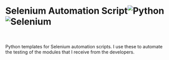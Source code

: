 # Selenium Automation Script![Python](https://img.shields.io/badge/python-3670A0?style=for-the-badge&logo=python&logoColor=ffdd54) ![Selenium](https://img.shields.io/badge/selenium-brightgreen.svg?style=for-the-badge&logo=selenium&logoColor=white)<br><br>
Python templates for Selenium automation scripts. I use these to automate the testing of the modules that I receive from the developers.
